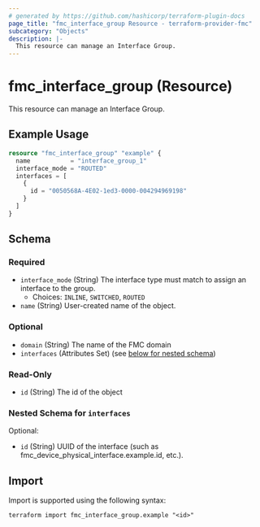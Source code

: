 ```yaml
---
# generated by https://github.com/hashicorp/terraform-plugin-docs
page_title: "fmc_interface_group Resource - terraform-provider-fmc"
subcategory: "Objects"
description: |-
  This resource can manage an Interface Group.
---
```


# fmc_interface_group (Resource)

This resource can manage an Interface Group.

## Example Usage

```terraform
resource "fmc_interface_group" "example" {
  name           = "interface_group_1"
  interface_mode = "ROUTED"
  interfaces = [
    {
      id = "0050568A-4E02-1ed3-0000-004294969198"
    }
  ]
}
```

<!-- schema generated by tfplugindocs -->
## Schema

### Required

- `interface_mode` (String) The interface type must match to assign an interface to the group.
  - Choices: `INLINE`, `SWITCHED`, `ROUTED`
- `name` (String) User-created name of the object.

### Optional

- `domain` (String) The name of the FMC domain
- `interfaces` (Attributes Set) (see [below for nested schema](#nestedatt--interfaces))

### Read-Only

- `id` (String) The id of the object

<a id="nestedatt--interfaces"></a>
### Nested Schema for `interfaces`

Optional:

- `id` (String) UUID of the interface (such as fmc_device_physical_interface.example.id, etc.).

## Import

Import is supported using the following syntax:

```shell
terraform import fmc_interface_group.example "<id>"
```
